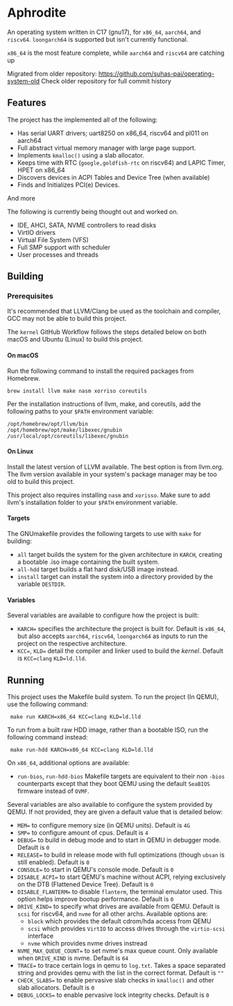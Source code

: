 # Aphrodite

An operating system written in C17 (gnu17), for `x86_64`, `aarch64`, and `riscv64`.
`loongarch64` is supported but isn't currently functional.

`x86_64` is the most feature complete, while `aarch64` and `riscv64` are catching up

Migrated from older repository: https://github.com/suhas-pai/operating-system-old
Check older repository for full commit history

## Features

The project has the implemented all of the following:
* Has serial UART drivers; uart8250 on x86_64, riscv64 and pl011 on aarch64
* Full abstract virtual memory manager with large page support.
* Implements `kmalloc()` using a slab allocator.
* Keeps time with RTC (`google,goldfish-rtc` on riscv64) and LAPIC Timer, HPET on x86_64
* Discovers devices in ACPI Tables and Device Tree (when available)
* Finds and Initializes PCI(e) Devices.

And more

The following is currently being thought out and worked on.
* IDE, AHCI, SATA, NVME controllers to read disks
* VirtIO drivers
* Virtual File System (VFS)
* Full SMP support with scheduler
* User processes and threads

## Building
### Prerequisites

It's recommended that LLVM/Clang be used as the toolchain and compiler, GCC may not
be able to build this project.

The `kernel` GitHub Workflow follows the steps detailed below on both macOS and
Ubuntu (Linux) to build this project.

#### On macOS

Run the following command to install the required packages from Homebrew.

```brew install llvm make nasm xorriso coreutils```

Per the installation instructions of llvm, make, and coreutils, add the following
paths to your `$PATH` environment variable:

```
/opt/homebrew/opt/llvm/bin
/opt/homebrew/opt/make/libexec/gnubin
/usr/local/opt/coreutils/libexec/gnubin
```
#### On Linux

Install the latest version of LLVM available. The best option is from llvm.org.
The llvm version available in your system's package manager may be too old to
build this project.

This project also requires installing `nasm` and `xorisso`.
Make sure to add llvm's installation folder to your `$PATH` environment variable.

#### Targets

The GNUmakefile provides the following targets to use with `make` for building:
 * `all` target builds the system for the given architecture in `KARCH`, creating
   a bootable .iso image containing the built system.
 * `all-hdd` target builds a flat hard disk/USB image instead.
 * `install` target can install the system into a directory provided by the variable `DESTDIR`.

#### Variables

Several variables are available to configure how the project is built:
 * `KARCH=` specifies the architecture the project is built for. Default is `x86_64`,
    but also accepts `aarch64`, `riscv64`, `loongarch64` as inputs to run the
    project on the respective architecture.
 * `KCC=`, `KLD=` detail the compiler and linker used to build the *kernel*.
   Default is `KCC=clang` `KLD=ld.lld`.

## Running

This project uses the Makefile build system. To run the project (In QEMU), use
the following command:

``` make run KARCH=x86_64 KCC=clang KLD=ld.lld```

To run from a built raw HDD image, rather than a bootable ISO, run the following
command instead:

``` make run-hdd KARCH=x86_64 KCC=clang KLD=ld.lld```

On `x86_64`, additional options are available:
 * `run-bios`, `run-hdd-bios` Makefile targets are equivalent to their non `-bios` counterparts
   except that they boot QEMU using the default `SeaBIOS` firmware instead of `OVMF`.

Several variables are also available to configure the system provided by QEMU.
If not provided, they are given a default value that is detailed below:

  * `MEM=` to configure memory size (in QEMU units). Default is `4G`
  * `SMP=` to configure amount of cpus. Default is `4`
  * `DEBUG=` to build in debug mode and to start in QEMU in debugger mode. Default is `0`
  * `RELEASE=` to build in release mode with full optimizations (though `ubsan` is still enabled). Default is `0`
  * `CONSOLE=` to start in QEMU's console mode. Default is `0`
  * `DISABLE_ACPI=` to start QEMU's machine without ACPI, relying exclusively on the DTB (Flattened Device Tree).
    Default is `0`
  * `DISABLE_FLANTERM=` to disable `flanterm`, the terminal emulator used. This option helps improve bootup
    performance. Default is `0`
  * `DRIVE_KIND=` to specify what drives are available from QEMU. Default is `scsi` for riscv64, and `nvme` for all other archs.
    Available options are:
     * `block` which provides the default cdrom/hda access from QEMU
     * `scsi` which provides `VirtIO` to access drives through the `virtio-scsi` interface
     * `nvme` which provides nvme drives instread
  * `NVME_MAX_QUEUE_COUNT=` to set nvme's max queue count. Only available when `DRIVE_KIND` is nvme. Default is `64`
  * `TRACE=` to trace certain logs in qemu to `log.txt`. Takes a space separated string and provides qemu
    with the list in the correct format. Default is `""`
  * `CHECK_SLABS=` to enable pervasive slab checks in `kmalloc()` and other slab allocators.
     Default is `0`
  * `DEBUG_LOCKS=` to enable pervasive lock integrity checks. Default is `0`
